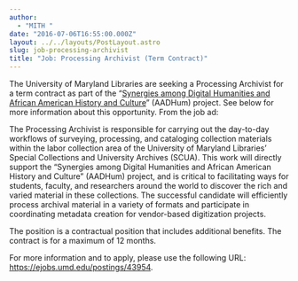 ```yaml
---
author:
  - "MITH "
date: "2016-07-06T16:55:00.000Z"
layout: ../../layouts/PostLayout.astro
slug: job-processing-archivist
title: "Job: Processing Archivist (Term Contract)"
---
```


The University of Maryland Libraries are seeking a Processing Archivist for a term contract as part of the “[Synergies among Digital Humanities and African American History and Culture](http://go.umd.edu/aadhum-exec-summary)” (AADHum) project. See below for more information about this opportunity. From the job ad:

The Processing Archivist is responsible for carrying out the day-to-day workflows of surveying, processing, and cataloging collection materials within the labor collection area of the University of Maryland Libraries’ Special Collections and University Archives (SCUA). This work will directly support the “Synergies among Digital Humanities and African American History and Culture” (AADHum) project, and is critical to facilitating ways for students, faculty, and researchers around the world to discover the rich and varied material in these collections. The successful candidate will efficiently process archival material in a variety of formats and participate in coordinating metadata creation for vendor-based digitization projects.

The position is a contractual position that includes additional benefits. The contract is for a maximum of 12 months.

For more information and to apply, please use the following URL: <https://ejobs.umd.edu/postings/43954>.
